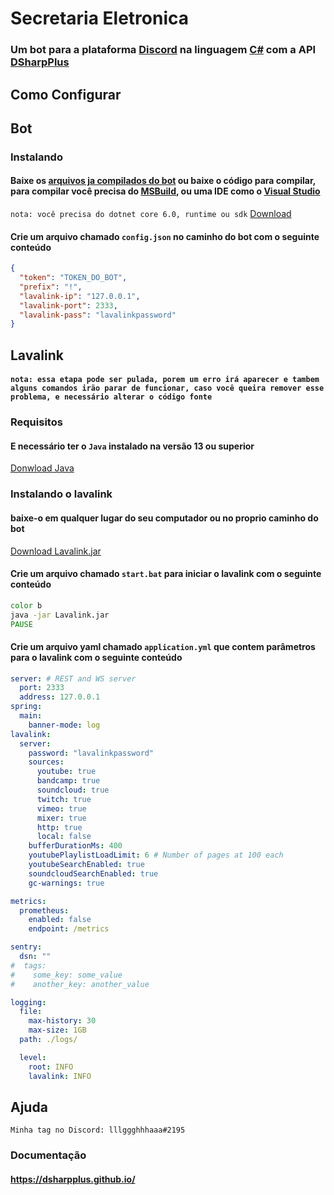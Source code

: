 # Secretaria Eletronica

### Um bot para a plataforma [Discord](https://discord.com/) na linguagem [C#](https://docs.microsoft.com/pt-br/dotnet/csharp/) com a API [DSharpPlus](https://dsharpplus.github.io/)

## Como Configurar

## Bot
### Instalando
#### Baixe os [arquivos ja compilados do bot](https://github.com/lllggghhhaaa/SecretariaEletronica/releases/tag/v1.0) ou baixe o código para compilar, para compilar você precisa do [MSBuild](https://docs.microsoft.com/pt-br/visualstudio/msbuild/msbuild?view=vs-2019), ou uma IDE como o [Visual Studio](https://visualstudio.microsoft.com/pt-br/)
`nota: você precisa do dotnet core 6.0, runtime ou sdk` [Download](https://dotnet.microsoft.com/download/dotnet/6.0)
#### Crie um arquivo chamado `config.json` no caminho do bot com o seguinte conteúdo
```json
{
  "token": "TOKEN_DO_BOT", 
  "prefix": "!",
  "lavalink-ip": "127.0.0.1",
  "lavalink-port": 2333,
  "lavalink-pass": "lavalinkpassword"
}
```
## Lavalink
#### `nota: essa etapa pode ser pulada, porem um erro irá aparecer e tambem alguns comandos irão parar de funcionar, caso você queira remover esse problema, e necessário alterar o código fonte`
### Requisitos
#### E necessário ter o `Java` instalado na versão 13 ou superior
[Donwload Java](https://www.oracle.com/java/technologies/javase-downloads.html)
### Instalando o lavalink
#### baixe-o em qualquer lugar do seu computador ou no proprio caminho do bot
[Download Lavalink.jar](https://ci.fredboat.com/viewLog.html?buildId=lastSuccessful&buildTypeId=Lavalink_Build&tab=artifacts&guest=1)

#### Crie um arquivo chamado `start.bat` para iniciar o lavalink com o seguinte conteúdo
```bat
color b
java -jar Lavalink.jar
PAUSE
```
#### Crie um arquivo yaml chamado `application.yml` que contem parâmetros para o lavalink com o seguinte conteúdo
```yaml
server: # REST and WS server
  port: 2333
  address: 127.0.0.1
spring:
  main:
    banner-mode: log
lavalink:
  server:
    password: "lavalinkpassword"
    sources:
      youtube: true
      bandcamp: true
      soundcloud: true
      twitch: true
      vimeo: true
      mixer: true
      http: true
      local: false
    bufferDurationMs: 400
    youtubePlaylistLoadLimit: 6 # Number of pages at 100 each
    youtubeSearchEnabled: true
    soundcloudSearchEnabled: true
    gc-warnings: true

metrics:
  prometheus:
    enabled: false
    endpoint: /metrics

sentry:
  dsn: ""
#  tags:
#    some_key: some_value
#    another_key: another_value

logging:
  file:
    max-history: 30
    max-size: 1GB
  path: ./logs/

  level:
    root: INFO
    lavalink: INFO
```
## Ajuda
`Minha tag no Discord: lllggghhhaaa#2195`
### Documentação
#### https://dsharpplus.github.io/